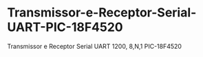 # Transmissor-e-Receptor-Serial-UART-PIC-18F4520
Transmissor e Receptor Serial UART 1200, 8,N,1 PIC-18F4520
